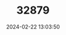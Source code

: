 ---
title: "32879"
category: "Senegalia manubensis"
draft: false
date: 2024-02-22 13:03:50
languages:
  Somali: ["Ankokib", "Xankokib"]
---